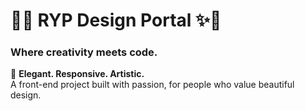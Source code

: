 # 🌌✨ RYP Design Portal ✨🌌
### Where creativity meets code.

💎 **Elegant. Responsive. Artistic.**  
A front-end project built with passion, for people who value beautiful design.
